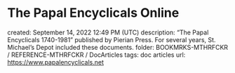 # The Papal Encyclicals Online

created: September 14, 2022 12:49 PM (UTC)
description: “The Papal Encyclicals 1740-1981” published by Pierian Press. For several years, St. Michael’s Depot included these documents.
folder: BOOKMRKS-MTHRFCKR / REFERENCE-MTHRFCKR / DocArticles
tags: doc articles
url: https://www.papalencyclicals.net